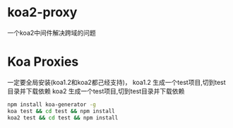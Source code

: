 # koa2-proxy
一个koa2中间件解决跨域的问题
# Koa Proxies
一定要全局安装(koa1.2和koa2都己经支持)，
koa1.2 生成一个test项目,切到test目录并下载依赖 
koa2 生成一个test项目,切到test目录并下载依赖 
```bash
npm install koa-generator -g 
koa test && cd test && npm install
koa2 test && cd test && npm install
```
